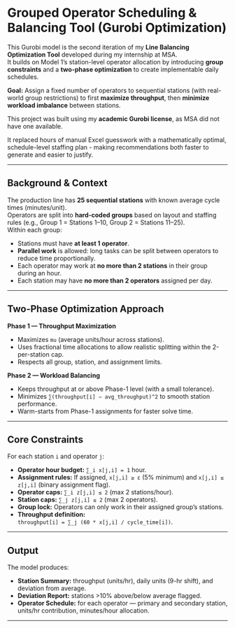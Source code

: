 # Grouped Operator Scheduling & Balancing Tool (Gurobi Optimization)

This Gurobi model is the second iteration of my **Line Balancing Optimization Tool** developed during my internship at MSA.  
It builds on Model 1’s station-level operator allocation by introducing **group constraints** and a **two-phase optimization** to create implementable daily schedules.

**Goal:** Assign a fixed number of operators to sequential stations (with real-world group restrictions) to first **maximize throughput**, then **minimize workload imbalance** between stations.

This project was built using my **academic Gurobi license**, as MSA did not have one available.  

It replaced hours of manual Excel guesswork with a mathematically optimal, schedule-level staffing plan - making recommendations both faster to generate and easier to justify.

---

## Background & Context

The production line has **25 sequential stations** with known average cycle times (minutes/unit).  
Operators are split into **hard-coded groups** based on layout and staffing rules (e.g., Group 1 = Stations 1–10, Group 2 = Stations 11–25).  
Within each group:
- Stations must have **at least 1 operator**.
- **Parallel work** is allowed: long tasks can be split between operators to reduce time proportionally.
- Each operator may work at **no more than 2 stations** in their group during an hour.
- Each station may have **no more than 2 operators** assigned per day.

---

## Two-Phase Optimization Approach

**Phase 1 — Throughput Maximization**
- Maximizes `mu` (average units/hour across stations).
- Uses fractional time allocations to allow realistic splitting within the 2-per-station cap.
- Respects all group, station, and assignment limits.

**Phase 2 — Workload Balancing**
- Keeps throughput at or above Phase-1 level (with a small tolerance).
- Minimizes `∑(throughput[i] – avg_throughput)^2` to smooth station performance.
- Warm-starts from Phase-1 assignments for faster solve time.

---

## Core Constraints

For each station `i` and operator `j`:
- **Operator hour budget:** `∑_i x[j,i] = 1` hour.
- **Assignment rules:** If assigned, `x[j,i] ≥ ε` (5% minimum) and `x[j,i] ≤ z[j,i]` (binary assignment flag).
- **Operator caps:** `∑_i z[j,i] ≤ 2` (max 2 stations/hour).
- **Station caps:** `∑_j z[j,i] ≤ 2` (max 2 operators).
- **Group lock:** Operators can only work in their assigned group’s stations.
- **Throughput definition:**  
  `throughput[i] = ∑_j (60 * x[j,i] / cycle_time[i])`.

---

## Output

The model produces:
- **Station Summary:** throughput (units/hr), daily units (9-hr shift), and deviation from average.
- **Deviation Report:** stations >10% above/below average flagged.
- **Operator Schedule:** for each operator — primary and secondary station, units/hr contribution, minutes/hour allocation.

---






